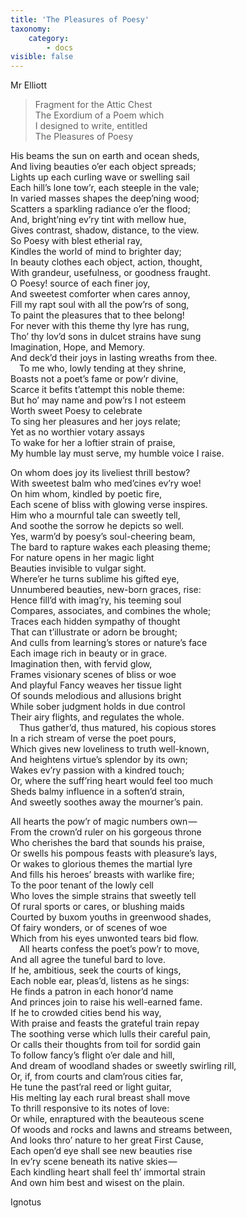 ```yaml
---
title: 'The Pleasures of Poesy'
taxonomy:
    category:
        - docs
visible: false
---
```


<div class="author">Mr Elliott</div>

> Fragment for the Attic Chest  
> The Exordium of a Poem which  
> I designed to write, entitled  
> The Pleasures of Poesy

His beams the sun on earth and ocean sheds,  
And living beauties o’er each object spreads;  
Lights up each curling wave or swelling sail  
Each hill’s lone tow’r, each steeple in the vale;  
In varied masses shapes the deep’ning wood;  
Scatters a sparkling radiance o’er the flood;  
And, bright’ning ev’ry tint with mellow hue,  
Gives contrast, shadow, distance, to the view.  
So Poesy with blest etherial ray,  
Kindles the world of mind to brighter day;  
In beauty clothes each object, action, thought,  
With grandeur, usefulness, or goodness fraught.  
O Poesy! source of each finer joy,  
And sweetest comforter when cares annoy,  
Fill my rapt soul with all the pow’rs of song,  
To paint the pleasures that to thee belong!  
For never with this theme thy lyre has rung,  
Tho’ thy lov’d sons in dulcet strains have sung  
Imagination, Hope, and Memory.  
And deck’d their joys in lasting wreaths from thee.  
&emsp;To me who, lowly tending at they shrine,  
Boasts not a poet’s fame or pow’r divine,  
Scarce it befits t’attempt this noble theme:  
But ho’ may name and pow’rs I not esteem  
Worth sweet Poesy to celebrate  
To sing her pleasures and her joys relate;  
Yet as no worthier votary assays  
To wake for her a loftier strain of praise,  
My humble lay must serve, my humble voice I raise. 

On whom does joy its liveliest thrill bestow?  
With sweetest balm who med’cines ev’ry woe!  
On him whom, kindled by poetic fire,  
Each scene of bliss with glowing verse inspires.  
Him who a mournful tale can sweetly tell,  
And soothe the sorrow he depicts so well.  
Yes, warm’d by poesy’s soul-cheering beam,  
The bard to rapture wakes each pleasing theme;  
For nature opens in her magic light  
Beauties invisible to vulgar sight.  
Where’er he turns sublime his gifted eye,  
Unnumbered beauties, new-born graces, rise:  
Hence fill’d with imag’ry, his teeming soul  
Compares, associates, and combines the whole;  
Traces each hidden sympathy of thought  
That can t’illustrate or adorn be brought;  
And culls from learning’s stores or nature’s face  
Each image rich in beauty or in grace.  
Imagination then, with fervid glow,  
Frames visionary scenes of bliss or woe  
And playful Fancy weaves her tissue light  
Of sounds melodious and allusions bright  
While sober judgment holds in due control  
Their airy flights, and regulates the whole.  
&emsp;Thus gather’d, thus matured, his copious stores  
In a rich stream of verse the poet pours,  
Which gives new loveliness to truth well-known,  
And heightens virtue’s splendor by its own;  
Wakes ev’ry passion with a kindred touch;  
Or, where the suff’ring heart would feel too much  
Sheds balmy influence in a soften’d strain,  
And sweetly soothes away the mourner’s pain.  

All hearts the pow’r of magic numbers own —   
From the crown’d ruler on his gorgeous throne  
Who cherishes the bard that sounds his praise,  
Or swells his pompous feasts with pleasure’s lays,  
Or wakes to glorious themes the martial lyre  
And fills his heroes’ breasts with warlike fire;  
To the poor tenant of the lowly cell  
Who loves the simple strains that sweetly tell  
Of rural sports or cares, or blushing maids  
Courted by buxom youths in greenwood shades,  
Of fairy wonders, or of scenes of woe  
Which from his eyes unwonted tears bid flow.  
&emsp;All hearts confess the poet’s pow’r to move,  
And all agree the tuneful bard to love.  
If he, ambitious, seek the courts of kings,  
Each noble ear, pleas’d, listens as he sings:  
He finds a patron in each honor’d name  
And princes join to raise his well-earned fame.  
If he to crowded cities bend his way,  
With praise and feasts the grateful train repay  
The soothing verse which lulls their careful pain,  
Or calls their thoughts from toil for sordid gain  
To follow fancy’s flight o’er dale and hill,  
And dream of woodland shades or sweetly swirling rill,  
Or, if, from courts and clam’rous cities far,  
He tune the past’ral reed or light guitar,  
His melting lay each rural breast shall move  
To thrill responsive to its notes of love:  
Or while, enraptured with the beauteous scene  
Of woods and rocks and lawns and streams between,  
And looks thro’ nature to her great First Cause,  
Each open’d eye shall see new beauties rise  
In ev’ry scene beneath its native skies —   
Each kindling heart shall feel th’ immortal strain  
And own him best and wisest on the plain.

Ignotus

